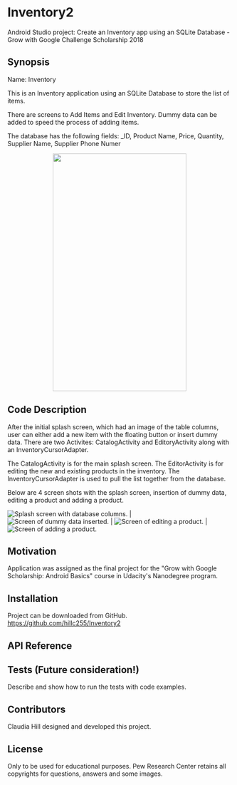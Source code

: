 # Inventory2
Android Studio project: Create an Inventory app using an SQLite Database - Grow with Google Challenge Scholarship 2018

## Synopsis

Name:  Inventory

This is an Inventory application using an SQLite Database to store the list of items.  

There are screens to Add Items and Edit Inventory.  Dummy data can be added to speed the process of adding items.

The database has the following fields:  _ID, Product Name, Price, Quantity, Supplier Name, Supplier Phone Numer


<p align="center">
 <kbd><img width="300" height="533" src="readme_assets/inventory_video.gif"></kbd>
</p>

## Code Description

After the initial splash screen, which had an image of the table columns, user can either add a new item with the floating button or insert dummy data.  There are two Activites:  CatalogActivity and EditoryActivity along with an InventoryCursorAdapter.

The CatalogActivity is for the main splash screen.  The EditorActivity is for editing the new and existing products in the inventory.  The InventoryCursorAdapter is used to pull the list together from the database.

Below are 4 screen shots with the splash screen, insertion of dummy data, editing a product and adding a product.

![Splash screen with database columns.](readme_assets/1db_screen.png) |
![Screen of dummy data inserted.](readme_assets/2dummy_data.png) |
![Screen of editing a product.](readme_assets/3edit_product.png) |
![Screen of adding a product.](readme/4add_product.png)

## Motivation

Application was assigned as the final project for the "Grow with Google Scholarship: Android Basics" course in Udacity's Nanodegree program.

## Installation

Project can be downloaded from GitHub.  
https://github.com/hillc255/Inventory2

## API Reference

## Tests (Future consideration!)

Describe and show how to run the tests with code examples.

## Contributors

Claudia Hill designed and developed this project.

## License

Only to be used for educational purposes.
Pew Research Center retains all copyrights for questions, answers and some images.
